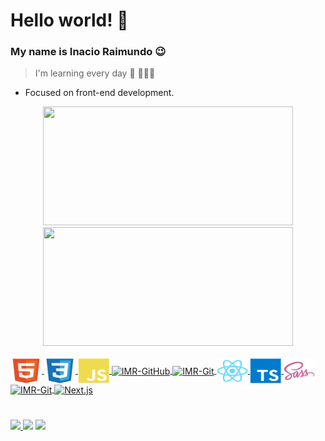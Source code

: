 # Hello world! 👋
### My name is Inacio Raimundo 😉
  
> I'm learning every day 🌱 👨🏽‍💻
- Focused on front-end development.

<div align="center">
  <a href="https://github.com/inacio000">
  <img height="190em" width="400" src="https://github-readme-stats.vercel.app/api?username=inacio000&show_icons=true&theme=dark&include_all_commits=true&count_private=true"/>
    
  <img height="190em" width="400" src="https://github-readme-stats.vercel.app/api/top-langs/?username=inacio000&layout=compact&langs_count=7&theme=dark"/>
</div>
  
<div>
  <br>

 <img align="center" alt="IMR-HTML5" height="40" width="50" src="https://raw.githubusercontent.com/devicons/devicon/master/icons/html5/html5-original.svg"> 
 <img align="center" alt="IMR-CSS3" height="40" width="50" src="https://raw.githubusercontent.com/devicons/devicon/master/icons/css3/css3-original.svg">
 <img align="center" alt="IMR-JavaScript" height="40" width="50" src="https://raw.githubusercontent.com/devicons/devicon/master/icons/javascript/javascript-plain.svg">
 <img align="center" alt="IMR-GitHub" height="40" width="50" src="https://raw.githubusercontent.com/jmnote/z-icons/master/svg/github.svg">
 <img align="center" alt="IMR-Git" height="40" width="50" src="https://raw.githubusercontent.com/jmnote/z-icons/master/svg/git.svg">
 <img align="center" alt="IMR-ReactJS" height="40" width="50" src="https://raw.githubusercontent.com/devicons/devicon/master/icons/react/react-original.svg">
 <img align="center" alt="IMR-TypeScript" height="40" width="50" src="https://raw.githubusercontent.com/devicons/devicon/master/icons/typescript/typescript-plain.svg">
 <img align="center" alt="IMR-Git" height="40" width="50" src="https://raw.githubusercontent.com/devicons/devicon/master/icons/sass/sass-original.svg">
 <img align="center" alt="IMR-Git" height="60" width="60" src="https://raw.githubusercontent.com/styled-components/brand/master/styled-components.png">
<!--  <img align="center" alt="IMR-Git" height="60" width="60" src="https://miro.medium.com/v2/resize:fit:720/format:webp/1*LvA59wJi3O9jTMQQsw_cRA.png"> -->
  <img align="center" alt="Next.js" height="60" width="60" src="https://cdn.icon-icons.com/icons2/2148/PNG/512/nextjs_icon_132160.png">
<!--  <img align="center" alt="IMR-Python" height="25" width="35" src="https://raw.githubusercontent.com/devicons/devicon/master/icons/python/python-original.svg">  -->

<div>

  #
   <a href="https://www.linkedin.com/in/inácio-raimundo-06b100209" target="_blank">
      <img src="https://img.shields.io/badge/-LinkedIn-%230077B5?style=for-the-badge&logo=linkedin&logoColor=white" target="_blank">
   </a>
   <a href = "mailto:inacioraimundo998@gmail.com"><img src="https://img.shields.io/badge/-Gmail-%23333?style=for-the-badge&logo=gmail&logoColor=white" target="_blank"></a> 
  <a href="https://www.youtube.com/channel/UCgQZ7Uyyk0eYPTMruxYLOKw/videos" target="_blank">
    <img src="https://img.shields.io/badge/YouTube-FF0000?style=for-the-badge&logo=youtube&logoColor=white" target="_blank">
  </a>

</div>
